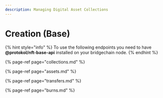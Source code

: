```yaml
---
description: Managing Digital Asset Collections
---
```


# Creation \(Base\)

{% hint style="info" %}
To use the following endpoints you need to have **@protokol/nft-base-api** installed on your bridgechain node.
{% endhint %}

{% page-ref page="collections.md" %}

{% page-ref page="assets.md" %}

{% page-ref page="transfers.md" %}

{% page-ref page="burns.md" %}



